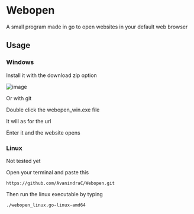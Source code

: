 # Webopen
A small program made in go to open websites in your default web browser

## Usage

### Windows

Install it  with the download zip option

![image](https://user-images.githubusercontent.com/77975448/128800368-746b0c83-f170-43a2-9962-ec8297c05286.png)

Or with git

Double click the webopen_win.exe file

It will as for the url

Enter it and the website opens

### Linux

Not tested yet

Open your terminal and paste this

```https://github.com/AvanindraC/Webopen.git```

Then run the linux executable by typing 

```./webopen_linux.go-linux-amd64```
